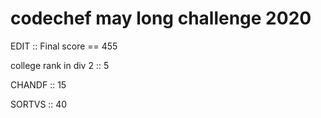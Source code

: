 # codechef may long challenge 2020


EDIT :: Final score == 455

college rank in div 2 :: 5

CHANDF :: 15

SORTVS :: 40
